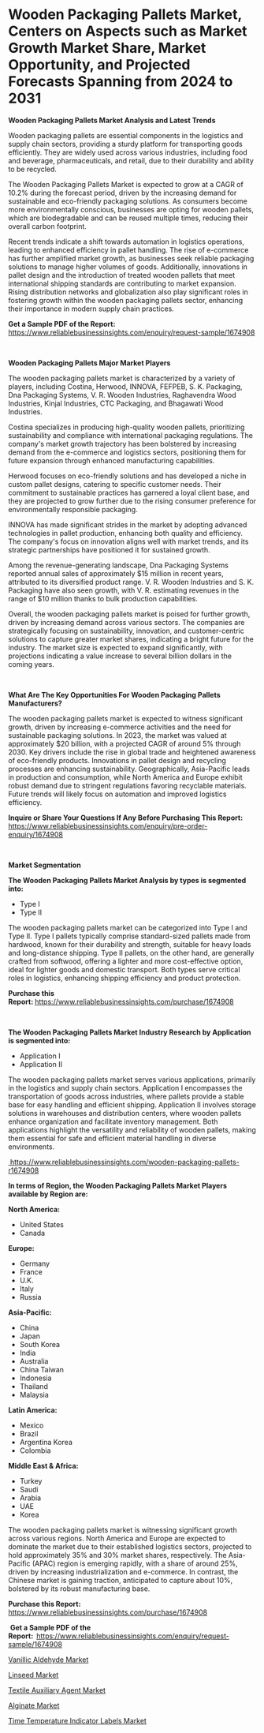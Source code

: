 <p><h1>Wooden Packaging Pallets Market, Centers on Aspects such as Market Growth Market Share, Market Opportunity, and Projected Forecasts Spanning from 2024 to 2031</h1></p><p><strong>Wooden Packaging Pallets Market Analysis and Latest Trends</strong></p>
<p><p>Wooden packaging pallets are essential components in the logistics and supply chain sectors, providing a sturdy platform for transporting goods efficiently. They are widely used across various industries, including food and beverage, pharmaceuticals, and retail, due to their durability and ability to be recycled.</p><p>The Wooden Packaging Pallets Market is expected to grow at a CAGR of 10.2% during the forecast period, driven by the increasing demand for sustainable and eco-friendly packaging solutions. As consumers become more environmentally conscious, businesses are opting for wooden pallets, which are biodegradable and can be reused multiple times, reducing their overall carbon footprint.</p><p>Recent trends indicate a shift towards automation in logistics operations, leading to enhanced efficiency in pallet handling. The rise of e-commerce has further amplified market growth, as businesses seek reliable packaging solutions to manage higher volumes of goods. Additionally, innovations in pallet design and the introduction of treated wooden pallets that meet international shipping standards are contributing to market expansion. Rising distribution networks and globalization also play significant roles in fostering growth within the wooden packaging pallets sector, enhancing their importance in modern supply chain practices.</p></p>
<p><strong>Get a Sample PDF of the Report:&nbsp;</strong> <a href="https://www.reliablebusinessinsights.com/enquiry/request-sample/1674908?utm_campaign=1358&utm_medium=2&utm_source=Github&utm_content=ia&utm_term=10102024&utm_id=wooden-packaging-pallets">https://www.reliablebusinessinsights.com/enquiry/request-sample/1674908</a></p>
<p>&nbsp;</p>
<p><strong>Wooden Packaging Pallets Major Market Players</strong></p>
<p><p>The wooden packaging pallets market is characterized by a variety of players, including Costina, Herwood, INNOVA, FEFPEB, S. K. Packaging, Dna Packaging Systems, V. R. Wooden Industries, Raghavendra Wood Industries, Kinjal Industries, CTC Packaging, and Bhagawati Wood Industries. </p><p>Costina specializes in producing high-quality wooden pallets, prioritizing sustainability and compliance with international packaging regulations. The company's market growth trajectory has been bolstered by increasing demand from the e-commerce and logistics sectors, positioning them for future expansion through enhanced manufacturing capabilities.</p><p>Herwood focuses on eco-friendly solutions and has developed a niche in custom pallet designs, catering to specific customer needs. Their commitment to sustainable practices has garnered a loyal client base, and they are projected to grow further due to the rising consumer preference for environmentally responsible packaging.</p><p>INNOVA has made significant strides in the market by adopting advanced technologies in pallet production, enhancing both quality and efficiency. The company's focus on innovation aligns well with market trends, and its strategic partnerships have positioned it for sustained growth.</p><p>Among the revenue-generating landscape, Dna Packaging Systems reported annual sales of approximately $15 million in recent years, attributed to its diversified product range. V. R. Wooden Industries and S. K. Packaging have also seen growth, with V. R. estimating revenues in the range of $10 million thanks to bulk production capabilities.</p><p>Overall, the wooden packaging pallets market is poised for further growth, driven by increasing demand across various sectors. The companies are strategically focusing on sustainability, innovation, and customer-centric solutions to capture greater market shares, indicating a bright future for the industry. The market size is expected to expand significantly, with projections indicating a value increase to several billion dollars in the coming years.</p></p>
<p>&nbsp;</p>
<p><strong>What Are The Key Opportunities For Wooden Packaging Pallets Manufacturers?</strong></p>
<p><p>The wooden packaging pallets market is expected to witness significant growth, driven by increasing e-commerce activities and the need for sustainable packaging solutions. In 2023, the market was valued at approximately $20 billion, with a projected CAGR of around 5% through 2030. Key drivers include the rise in global trade and heightened awareness of eco-friendly products. Innovations in pallet design and recycling processes are enhancing sustainability. Geographically, Asia-Pacific leads in production and consumption, while North America and Europe exhibit robust demand due to stringent regulations favoring recyclable materials. Future trends will likely focus on automation and improved logistics efficiency.</p></p>
<p><strong>Inquire or Share Your Questions If Any Before Purchasing This Report:</strong> <a href="https://www.reliablebusinessinsights.com/enquiry/pre-order-enquiry/1674908?utm_campaign=1358&utm_medium=2&utm_source=Github&utm_content=ia&utm_term=10102024&utm_id=wooden-packaging-pallets">https://www.reliablebusinessinsights.com/enquiry/pre-order-enquiry/1674908</a></p>
<p>&nbsp;</p>
<p><strong>Market Segmentation</strong></p>
<p><strong>The Wooden Packaging Pallets Market Analysis by types is segmented into:</strong></p>
<p><ul><li>Type I</li><li>Type II</li></ul></p>
<p><p>The wooden packaging pallets market can be categorized into Type I and Type II. Type I pallets typically comprise standard-sized pallets made from hardwood, known for their durability and strength, suitable for heavy loads and long-distance shipping. Type II pallets, on the other hand, are generally crafted from softwood, offering a lighter and more cost-effective option, ideal for lighter goods and domestic transport. Both types serve critical roles in logistics, enhancing shipping efficiency and product protection.</p></p>
<p><strong>Purchase this Report:&nbsp;</strong><a href="https://www.reliablebusinessinsights.com/purchase/1674908?utm_campaign=1358&utm_medium=2&utm_source=Github&utm_content=ia&utm_term=10102024&utm_id=wooden-packaging-pallets">https://www.reliablebusinessinsights.com/purchase/1674908</a></p>
<p>&nbsp;</p>
<p><strong>The Wooden Packaging Pallets Market Industry Research by Application is segmented into:</strong></p>
<p><ul><li>Application I</li><li>Application II</li></ul></p>
<p><p>The wooden packaging pallets market serves various applications, primarily in the logistics and supply chain sectors. Application I encompasses the transportation of goods across industries, where pallets provide a stable base for easy handling and efficient shipping. Application II involves storage solutions in warehouses and distribution centers, where wooden pallets enhance organization and facilitate inventory management. Both applications highlight the versatility and reliability of wooden pallets, making them essential for safe and efficient material handling in diverse environments.</p></p>
<p><a href="https://www.reliablebusinessinsights.com/wooden-packaging-pallets-r1674908?utm_campaign=1358&utm_medium=2&utm_source=Github&utm_content=ia&utm_term=10102024&utm_id=wooden-packaging-pallets">&nbsp;https://www.reliablebusinessinsights.com/wooden-packaging-pallets-r1674908</a></p>
<p><strong>In terms of Region, the Wooden Packaging Pallets Market Players available by Region are:</strong></p>
<p>
    <p> <strong> North America: </strong>
        <ul>
            <li>United States</li>
            <li>Canada</li>
        </ul>
        </p> 
    <p> <strong> Europe: </strong>
        <ul>
            <li>Germany</li>
            <li>France</li>
            <li>U.K.</li>
            <li>Italy</li>
            <li>Russia</li>
        </ul>
        </p> 
    <p> <strong> Asia-Pacific: </strong>
        <ul>
            <li>China</li>
            <li>Japan</li>
            <li>South Korea</li>
            <li>India</li>
            <li>Australia</li>
            <li>China Taiwan</li>
            <li>Indonesia</li>
            <li>Thailand</li>
            <li>Malaysia</li>
        </ul>
        </p> 
    <p> <strong> Latin America: </strong>
        <ul>
            <li>Mexico</li>
            <li>Brazil</li>
            <li>Argentina Korea</li>
            <li>Colombia</li>
        </ul>
        </p> 
    <p> <strong> Middle East & Africa: </strong>
        <ul>
            <li>Turkey</li>
            <li>Saudi</li>
            <li>Arabia</li>
            <li>UAE</li>
            <li>Korea</li>
        </ul>
    </p>
    </p>
<p><p>The wooden packaging pallets market is witnessing significant growth across various regions. North America and Europe are expected to dominate the market due to their established logistics sectors, projected to hold approximately 35% and 30% market shares, respectively. The Asia-Pacific (APAC) region is emerging rapidly, with a share of around 25%, driven by increasing industrialization and e-commerce. In contrast, the Chinese market is gaining traction, anticipated to capture about 10%, bolstered by its robust manufacturing base.</p></p>
<p><strong>Purchase this Report: </strong><a href="https://www.reliablebusinessinsights.com/purchase/1674908?utm_campaign=1358&utm_medium=2&utm_source=Github&utm_content=ia&utm_term=10102024&utm_id=wooden-packaging-pallets">https://www.reliablebusinessinsights.com/purchase/1674908</a></p>
<p>&nbsp;<strong>Get a Sample PDF of the Report:&nbsp;&nbsp;</strong><a href="https://www.reliablebusinessinsights.com/enquiry/request-sample/1674908?utm_campaign=1358&utm_medium=2&utm_source=Github&utm_content=ia&utm_term=10102024&utm_id=wooden-packaging-pallets">https://www.reliablebusinessinsights.com/enquiry/request-sample/1674908</a></p>
<p><strong></strong></p>
<p><p><a href="https://www.linkedin.com/pulse/insights-vanillic-aldehyde-market-players-size-geographical-xtjfe?utm_campaign=1358&utm_medium=2&utm_source=Github&utm_content=ia&utm_term=10102024&utm_id=wooden-packaging-pallets">Vanillic Aldehyde Market</a></p><p><a href="https://www.linkedin.com/pulse/linseed-market-size-share-analysis-growth-trends-forecast-pyqyc?utm_campaign=1358&utm_medium=2&utm_source=Github&utm_content=ia&utm_term=10102024&utm_id=wooden-packaging-pallets">Linseed Market</a></p><p><a href="https://www.linkedin.com/pulse/textile-auxiliary-agent-market-dynamics-application-types-emerging-vbzkf?utm_campaign=1358&utm_medium=2&utm_source=Github&utm_content=ia&utm_term=10102024&utm_id=wooden-packaging-pallets">Textile Auxiliary Agent Market</a></p><p><a href="https://www.linkedin.com/pulse/market-dynamics-future-trends-global-alginate-sector-forecasted-499tf?utm_campaign=1358&utm_medium=2&utm_source=Github&utm_content=ia&utm_term=10102024&utm_id=wooden-packaging-pallets">Alginate Market</a></p><p><a href="https://www.linkedin.com/pulse/time-temperature-indicator-labels-market-trends-detailed-study-zrdrf?utm_campaign=1358&utm_medium=2&utm_source=Github&utm_content=ia&utm_term=10102024&utm_id=wooden-packaging-pallets">Time Temperature Indicator Labels Market</a></p></p>